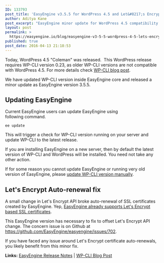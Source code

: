 ```yaml
---
ID: 133793
post_title: 'EasyEngine v3.5.5 for WordPress 4.5 and Let&#8217;s Encrypt Auto-Renewal Fix'
author: Aditya Kane
post_excerpt: "EasyEngine minor update for WordPress 4.5 compatibility and Let's Encrypt Auto-Renewal fix "
layout: post
permalink: >
  https://easyengine.io/blog/easyengine-v3-5-5-wordpress-4-5-lets-encrypt-auto-renewal-fix/
published: true
post_date: 2016-04-13 21:18:53
---
```

Today, WordPress 4.5 "Coleman" was released.  This WordPress release requires WP-CLI version 0.23, as older WP-CLI versions are not compatible with WordPress 4.5. For more details check <a href="http://wp-cli.org/blog/version-0.23.0.html">WP-CLI blog post</a>.

We have updated WP-CLI version inside EasyEngine core and released a minor update as EasyEngine version 3.5.5.
<h2>Updating EasyEngine</h2>
Current EasyEngine users can update EasyEngine using following command.

<code>ee update</code>

This will trigger a check for WP-CLI version running on your server and update WP-CLI to the latest release.

If you are installing EasyEngine on a new server, then by default the latest version of WP-CLI and WordPress will be installed. You need not take any other action.

If for some reason you cannot update EasyEngine or running very old version of EasyEngine, please <a href="http://wp-cli.org/docs/installing/">update WP-CLI version manually</a>.
<h2>Let's Encrypt Auto-renewal fix</h2>
A small change in Let's Encrypt API broke auto-renewal of SSL certificates created by EasyEngine. Yep, <a href="https://easyengine.io/docs/lets-encrypt/">EasyEngine already supports Let's Encrypt based SSL certificates</a>.

This EasyEngine version has necessary to fix to offset Let's Encrypt API change. The concern issue is on Github at <a href="https://github.com/EasyEngine/easyengine/issues/702">https://github.com/EasyEngine/easyengine/issues/702</a>.

If you have faced any issue around Let's Encrypt certificate auto-renewals, you likely benefit from this minor fix.

<strong>Links:</strong> <a href="https://github.com/EasyEngine/easyengine/releases/tag/v3.5.5">EasyEngine Release Notes</a> | <a href="http://wp-cli.org/blog/version-0.23.0.html">WP-CLI Blog Post</a>